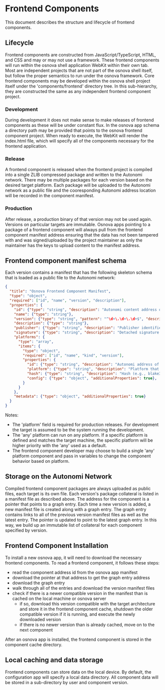 # Frontend Components

This document describes the structure and lifecycle of frontend components.

## Lifecycle

Frontend components are constructed from JavaScript/TypeScript, HTML, and CSS and may or may not use a framework.
These frontend components will run within the osnova shell application WebKit within their own tab.
Most are independent projects that are not part of the osnova shell itself, but follow the proper semantics to run under the osnova framework.
Core frontend components may be developed within the osnova shell project itself under the 'components/frontend' directory tree.
In this sub-hierarchy, they are constructed the same as any independent frontend component project.

### Development

During development it does not make sense to make releases of frontend components as these will be under constant flux.
In the osnova app schema a directory path may be provided that points to the osnova frontend component project.
When ready to execute, the WebKit will render the index.html file, which will specify all of the components necessary for the frontend application.

### Release

A frontend component is released when the frontend project is compiled into a single ZLIB compressed package and written to the Autonomi network.
There may be multiple packages for each version based on the desired target platform.
Each package will be uploaded to the Autonomi network as a public file and the cooresponding Autonomi address location will be recorded in the component manifest.

### Production

After release, a production binary of that version may not be used again.
Versions on particular targets are immutable.
Osnova apps pointing to a package of a frontend component will always pull from the frontend component manifest address ensuring that the data has not been tampered with and was signed/uploaded by the project maintainer as only the maintainer has the keys to upload content to the manifest address.

## Frontend component manifest schema

Each version contains a manifest that has the following skeleton schema that is loaded as a public file to the Autonomi network:

```json
{
  "title": "Osnova Frontend Component Manifest",
  "type": "object",
  "required": ["id", "name", "version", "description"],
  "properties": {
    "id": {"type": "string", "description": "Autonomi content address of the manifest itself or a path on the local filesystem for development purposes"},
    "name": {"type": "string"},
    "version": {"type": "string", "pattern": "^\d+\.\d+\.\d+$", "description": "Semver; exact pinned version"},
    "description": {"type": "string"},
    "publisher": {"type": "string", "description": "Publisher identifier"},
    "signature": {"type": "string", "description": "Detached signature over canonical manifest"},
    "platforms": {
      "type": "array",
      "items": {
        "type": "object",
        "required": ["id", "name", "kind", "version"],
        "properties": {
          "id": {"type": "string", "description": "Autonomi address of the frontend component package"},
          "platform": {"type": "string", "description": "Platform that the frontend will run on. Could be Android, iOS, desktop, or all which is platform independent" },
          "hash": {"type": "string", "description": "Hash (e.g., blake3 base64) of the fetched artifact"},
          "config": {"type": "object", "additionalProperties": true},
        }
      }
    },
    "metadata": {"type": "object", "additionalProperties": true}
  }
}
```

Notes:
- The 'platform' field is required for production releases. For development the target is assumed to be the system running the development.
- The 'any' platform can run on any platform. If a specific platform is defined and matches the target machine, the specific platform will be higher priority with the 'any' used as a default.
- The frontend component developer may choose to build a single 'any' platform component and pass in variables to change the component behavior based on platform.

## Storage on the Autonomi Network

Compiled frontend component packages are always uploaded as public files, each target is its own file.
Each version's package collateral is listed in a manifest file as described above.
The address for the component is a pointer that points to a graph entry.
Each time a new version is added, a new manifest file is created along with a graph entry.
The graph entry contains links to all of the previous version manifest files as well as the latest entry.
The pointer is updated to point to the latest graph entry.
In this way, we build up an immutable list of collateral for each component specified by version.

## Frontend Component Installation

To install a new osnova app, it will need to download the necessary frontend components. To read a frontend component, it follows these steps:
- read the component address id from the osnova app manifest
- download the pointer at that address to get the graph entry address
- download the graph entry
- walk through all of the entries and download the version manifest files
- check if there is a newer compatible version in the manifest than is cached on the local machine or osnova server
  - if so, download this version compatible with the target architecture and store it in the frontend component cache, shutdown the older compatible version if it is running, and execute the newly downloaded version
  - if there is no newer version than is already cached, move on to the next component
  
After an osnova app is installed, the frontend component is stored in the component cache directory.

## Local caching and data storage

Frontend components can store data on the local device.
By default, the configuration app will specify a local data directory.
All component data will be stored in a sub-directory by user and component version.

